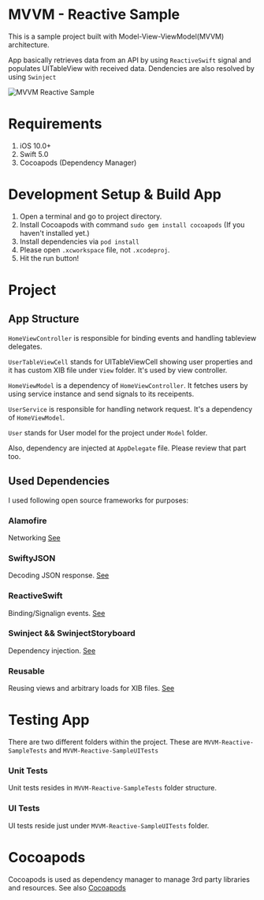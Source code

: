 MVVM - Reactive Sample
========================
This is a sample project built with Model-View-ViewModel(MVVM) architecture. 

App basically retrieves data from an API by using `ReactiveSwift` signal and populates UITableView with received data. Dendencies are also resolved by using `Swinject`

![MVVM Reactive Sample](http://gokhanakkurt.com/assets/img/mvvm-reactive-swift.png)

# Requirements
1. iOS 10.0+
2. Swift 5.0
3. Cocoapods (Dependency Manager)

# Development Setup & Build App
1. Open a terminal and go to project directory.
2. Install Cocoapods with command `sudo gem install cocoapods` (If you haven't installed yet.)
3. Install dependencies via `pod install`
4. Please open `.xcworkspace` file,  not `.xcodeproj`.
5. Hit the run button!

# Project 

## App Structure

`HomeViewController` is responsible for binding events and handling tableview delegates.  

`UserTableViewCell` stands for UITableViewCell showing user properties and it has custom XIB file under `View` folder. It's used by view controller.

`HomeViewModel` is a dependency of `HomeViewController`. It fetches users by using service instance and send signals to its receipents.

`UserService` is responsible for handling network request. It's a dependency of `HomeViewModel`.

`User` stands for User model for the project under `Model` folder.

Also, dependency are injected at `AppDelegate` file. Please review that part too.


## Used Dependencies

I used following open source frameworks for purposes:

### Alamofire
Networking [See](https://github.com/Alamofire/Alamofire)

### SwiftyJSON
Decoding JSON response. [See](https://github.com/SwiftyJSON/SwiftyJSON)

### ReactiveSwift
Binding/Signalign events. [See](https://github.com/ReactiveCocoa/ReactiveSwift)

### Swinject && SwinjectStoryboard
Dependency injection. [See](https://github.com/Swinject/Swinject)

### Reusable
Reusing views and arbitrary loads for XIB files. [See](https://github.com/AliSoftware/Reusable)

# Testing App
There are two different folders within the project. These are `MVVM-Reactive-SampleTests` and `MVVM-Reactive-SampleUITests`

### Unit Tests
Unit tests resides in `MVVM-Reactive-SampleTests` folder structure. 

### UI Tests
UI tests reside just under `MVVM-Reactive-SampleUITests` folder.

# Cocoapods
Cocoapods is used as dependency manager to manage 3rd party libraries and resources. See also [Cocoapods](http://cocoapods.org)

